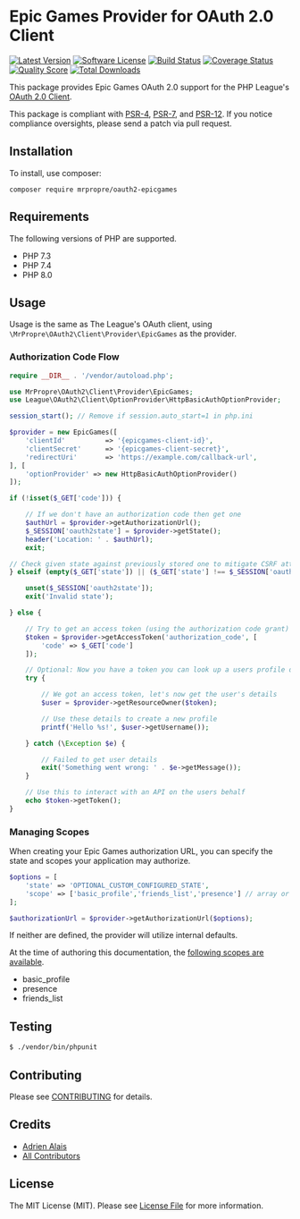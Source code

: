 # Epic Games Provider for OAuth 2.0 Client
[![Latest Version](https://img.shields.io/github/release/MrPropre/oauth2-epicgames.svg?style=flat-square)](https://github.com/MrPropre/oauth2-epicgames/releases)
[![Software License](https://img.shields.io/badge/license-MIT-brightgreen.svg?style=flat-square)](LICENSE.md)
[![Build Status](https://img.shields.io/travis/MrPropre/oauth2-epicgames/master.svg?style=flat-square)](https://travis-ci.org/MrPropre/oauth2-epicgames)
[![Coverage Status](https://img.shields.io/scrutinizer/coverage/g/MrPropre/oauth2-epicgames.svg?style=flat-square)](https://scrutinizer-ci.com/g/MrPropre/oauth2-epicgames/code-structure)
[![Quality Score](https://img.shields.io/scrutinizer/g/MrPropre/oauth2-epicgames.svg?style=flat-square)](https://scrutinizer-ci.com/g/MrPropre/oauth2-epicgames)
[![Total Downloads](https://img.shields.io/packagist/dt/mrpropre/oauth2-epicgames.svg?style=flat-square)](https://packagist.org/packages/mrpropre/oauth2-epicgames)

This package provides Epic Games OAuth 2.0 support for the PHP League's [OAuth 2.0 Client](https://github.com/thephpleague/oauth2-client).

This package is compliant with [PSR-4][], [PSR-7][], and [PSR-12][]. If you notice compliance oversights,
please send a patch via pull request.

[PSR-4]: https://github.com/php-fig/fig-standards/blob/master/accepted/PSR-4-autoloader.md
[PSR-7]: https://github.com/php-fig/fig-standards/blob/master/accepted/PSR-7-http-message.md
[PSR-12]: https://github.com/php-fig/fig-standards/blob/master/accepted/PSR-12-extended-coding-style-guide.md

## Installation

To install, use composer:

```
composer require mrpropre/oauth2-epicgames
```

## Requirements

The following versions of PHP are supported.

* PHP 7.3
* PHP 7.4
* PHP 8.0

## Usage

Usage is the same as The League's OAuth client, using `\MrPropre\OAuth2\Client\Provider\EpicGames` as the provider.

### Authorization Code Flow

```php
require __DIR__ . '/vendor/autoload.php';

use MrPropre\OAuth2\Client\Provider\EpicGames;
use League\OAuth2\Client\OptionProvider\HttpBasicAuthOptionProvider;

session_start(); // Remove if session.auto_start=1 in php.ini

$provider = new EpicGames([
    'clientId'          => '{epicgames-client-id}',
    'clientSecret'      => '{epicgames-client-secret}',
    'redirectUri'       => 'https://example.com/callback-url',
], [
    'optionProvider' => new HttpBasicAuthOptionProvider()
]);

if (!isset($_GET['code'])) {

    // If we don't have an authorization code then get one
    $authUrl = $provider->getAuthorizationUrl();
    $_SESSION['oauth2state'] = $provider->getState();
    header('Location: ' . $authUrl);
    exit;

// Check given state against previously stored one to mitigate CSRF attack
} elseif (empty($_GET['state']) || ($_GET['state'] !== $_SESSION['oauth2state'])) {

    unset($_SESSION['oauth2state']);
    exit('Invalid state');

} else {

    // Try to get an access token (using the authorization code grant)
    $token = $provider->getAccessToken('authorization_code', [
        'code' => $_GET['code']
    ]);

    // Optional: Now you have a token you can look up a users profile data
    try {

        // We got an access token, let's now get the user's details
        $user = $provider->getResourceOwner($token);

        // Use these details to create a new profile
        printf('Hello %s!', $user->getUsername());

    } catch (\Exception $e) {

        // Failed to get user details
        exit('Something went wrong: ' . $e->getMessage());
    }

    // Use this to interact with an API on the users behalf
    echo $token->getToken();
}
```

### Managing Scopes

When creating your Epic Games authorization URL, you can specify the state and scopes your application may authorize.

```php
$options = [
    'state' => 'OPTIONAL_CUSTOM_CONFIGURED_STATE',
    'scope' => ['basic_profile','friends_list','presence'] // array or string
];

$authorizationUrl = $provider->getAuthorizationUrl($options);
```
If neither are defined, the provider will utilize internal defaults.

At the time of authoring this documentation, the [following scopes are available](https://dev.epicgames.com/docs/services/en-US/EpicAccountServices/GettingStarted/index.html#applicationpermissions).

- basic_profile
- presence
- friends_list

## Testing

``` bash
$ ./vendor/bin/phpunit
```

## Contributing

Please see [CONTRIBUTING](https://github.com/MrPropre/oauth2-epicgames/blob/master/CONTRIBUTING.md) for details.


## Credits

- [Adrien Alais](https://github.com/MrPropre)
- [All Contributors](https://github.com/MrPropre/oauth2-epicgames/contributors)


## License

The MIT License (MIT). Please see [License File](https://github.com/MrPropre/oauth2-epicgames/blob/master/LICENSE) for more information.